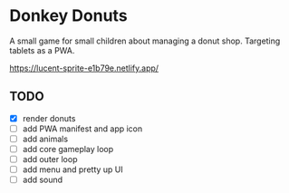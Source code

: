 # Donkey Donuts

A small game for small children about managing a donut shop. Targeting tablets as a PWA.

https://lucent-sprite-e1b79e.netlify.app/

## TODO

- [x] render donuts
- [ ] add PWA manifest and app icon
- [ ] add animals
- [ ] add core gameplay loop
- [ ] add outer loop
- [ ] add menu and pretty up UI
- [ ] add sound
